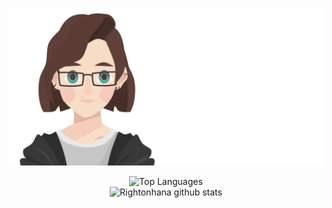 <p align="center">
	<img src="./avatar.svg" alt="@rightonhana svg animation" />
</p>
<p align="center">
	<img src="https://github-readme-stats.vercel.app/api/top-langs/?username=rightonhana&layout=compact&bg_color=30,000,232323&title_color=fff&text_color=fff" alt="Top Languages" />
	<br/>
	<img src="https://github-readme-stats.vercel.app/api?username=rightonhana&show_icons=false&bg_color=30,000,232323&title_color=fff&text_color=fff" alt="Rightonhana github stats" />
</p>
